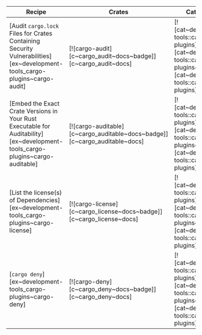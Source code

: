 | Recipe | Crates | Categories |
|--------|--------|------------|
| [Audit `cargo.lock` Files for Crates Containing Security Vulnerabilities][ex~development-tools_cargo-plugins~cargo-audit] | [![cargo-audit][c~cargo_audit~docs~badge]][c~cargo_audit~docs] | [![cat~development-tools::cargo-plugins][cat~development-tools::cargo-plugins~badge]][cat~development-tools::cargo-plugins] |
| [Embed the Exact Crate Versions in Your Rust Executable for Auditability][ex~development-tools_cargo-plugins~cargo-auditable] | [![cargo-auditable][c~cargo_auditable~docs~badge]][c~cargo_auditable~docs] | [![cat~development-tools::cargo-plugins][cat~development-tools::cargo-plugins~badge]][cat~development-tools::cargo-plugins] |
| [List the license(s) of Dependencies][ex~development-tools_cargo-plugins~cargo-license] | [![cargo-license][c~cargo_license~docs~badge]][c~cargo_license~docs] | [![cat~development-tools::cargo-plugins][cat~development-tools::cargo-plugins~badge]][cat~development-tools::cargo-plugins] |
| [`cargo deny`][ex~development-tools_cargo-plugins~cargo-deny] | [![cargo-deny][c~cargo_deny~docs~badge]][c~cargo_deny~docs] | [![cat~development-tools::cargo-plugins][cat~development-tools::cargo-plugins~badge]][cat~development-tools::cargo-plugins] |
